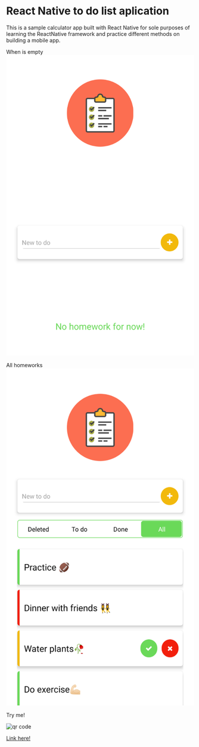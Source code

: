 # React Native to do list aplication

This is a sample calculator app built with React Native for sole purposes of learning the ReactNative framework and practice different methods on building a mobile app.

When is empty
<img src="./assets/emptyList.png" alt="principal screen"/>

All homeworks
<img src="./assets/allTodoList.png" alt="screen all homework"/>

Try me! 

<img src="./assets/" alt="qr code"/>

<a href="">Link here!</a>

